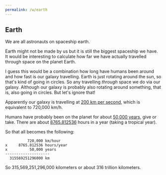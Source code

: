 ```yaml
---
permalink: /w/earth
---
```


## Earth

We are all astronauts on spaceship earth.

Earth might not be made by us but it is still the biggest spaceship we have. It would be interesting to calculate how far we have actually travelled through space on the planet Earth.

I guess this would be a combination how long have humans been around and how fast is our galaxy travelling. Earth is just rotating around the sun, so that's kind of going in circles. So any travelling *through* space we do via our galaxy. Although our galaxy is probably also rotating around something, that is, also going in circles. But let's ignore that!

Apparently our galaxy is travelling at [200 km per second](https://www.space.com/33527-how-fast-is-earth-moving.html), which is equivalent to 720,000 km/h.

Humans have probably been on the planet for about [50,000 years](https://www.worldatlas.com/articles/how-long-have-humans-been-on-earth.html), give or take. There are about [8765.812536](https://www.rapidtables.com/calc/time/hours-in-year.html) hours in a year (taking a tropical year).

So that all becomes the following:

```
          720,000 km/hour
x     8765.812536 hours/year
x          50,000 years
--------------------
  315569251296000 km
```

So 315,569,251,296,000 kilometers or about 316 trillion kilometers.
